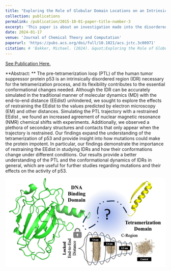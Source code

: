 ```yaml
---
title: "Exploring the Role of Globular Domain Locations on an Intrinsically Disordered Region of p53: A Molecular Dynamics Investigation"
collection: publications
permalink: /publication/2015-10-01-paper-title-number-3
excerpt: 'This paper is about an investigation made into the disordered regions of p53 using molecular dynamics and machine learning techniques.'
date: 2024-01-17
venue: 'Journal of Chemical Theory and Computation'
paperurl: 'https://pubs.acs.org/doi/full/10.1021/acs.jctc.3c00971'
citation: # 'Bakker, Michael. (2024). &quot;Exploring the Role of Globular Domain Locations on an Intrinsically Disordered Region of p53: A Molecular Dynamics Investigation.&quot; <i>JCTC</i>. 1(3).'
---
```


[See Publication Here.](https://pubs.acs.org/doi/10.1021/acs.jctc.3c00971)

**Abstract: ** The pre-tetramerization loop (PTL) of the human tumor suppressor protein p53 is an intrinsically disordered region (IDR) necessary for the tetramerization process, and its flexibility contributes to the essential conformational changes needed. Although the IDR can be accurately simulated in the traditional manner of molecular dynamics (MD) with the end-to-end distance (EEdist) unhindered, we sought to explore the effects of restraining the EEdist to the values predicted by electron microscopy (EM) and other distances. Simulating the PTL trajectory with a restrained EEdist , we found an increased agreement of nuclear magnetic resonance (NMR) chemical shifts with experiments. Additionally, we observed a plethora of secondary structures and contacts that only appear when the trajectory is restrained. Our findings expand the understanding of the tetramerization of p53 and provide insight into how mutations could make the protein impotent. In particular, our findings demonstrate the importance of restraining the EEdist in studying IDRs and how their conformations change under different conditions. Our results provide a better understanding of the PTL and the conformational dynamics of IDRs in general, which are useful for further studies regarding mutations and their effects on the activity of p53.

![Main](/images/TOC.png)
